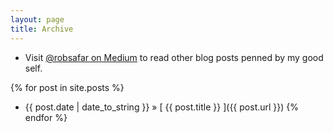 ```yaml
---
layout: page
title: Archive
---
```


* Visit [@robsafar on Medium](http://medium.com/@robsafar) to read other blog posts penned by my good self.

{% for post in site.posts %}
* {{ post.date | date_to_string }} &raquo; [ {{ post.title }} ]({{ post.url }})
{% endfor %}